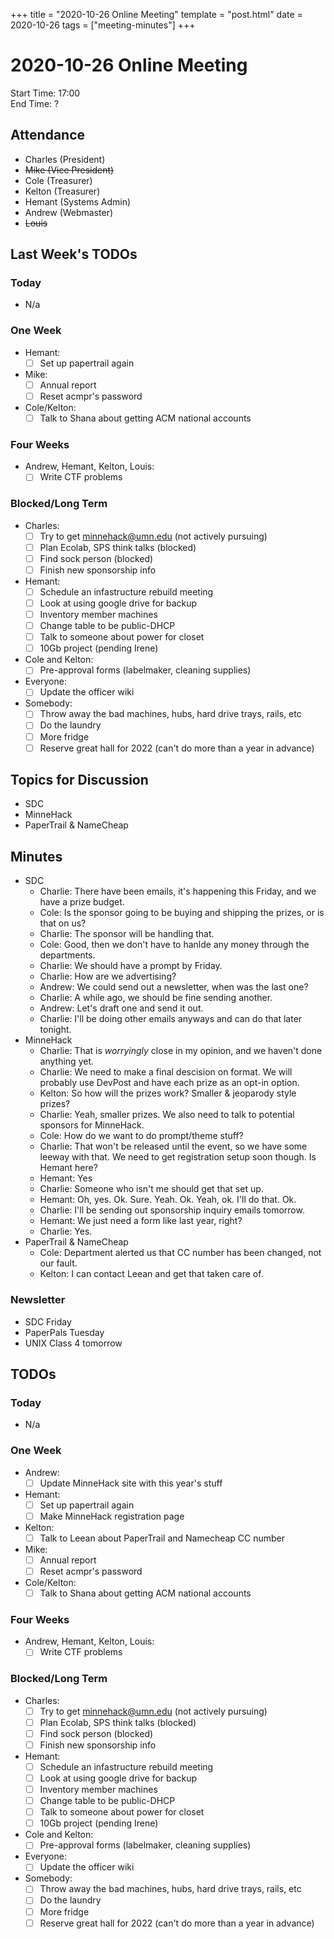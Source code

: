 +++
title = "2020-10-26 Online Meeting"
template = "post.html"
date = 2020-10-26
tags = ["meeting-minutes"]
+++
# 2020-10-26 Online Meeting

Start Time: 17:00  
End Time:   ?  

## Attendance
- Charles    (President)
- ~~Mike       (Vice President)~~
- Cole       (Treasurer)
- Kelton     (Treasurer)
- Hemant     (Systems Admin)
- Andrew     (Webmaster)
- ~~Louis~~

## Last Week's TODOs
### Today
- N/a
### One Week
- Hemant:
  - [ ] Set up papertrail again
- Mike:
  - [ ] Annual report
  - [ ] Reset acmpr's password
- Cole/Kelton:
  - [ ] Talk to Shana about getting ACM national accounts
### Four Weeks
- Andrew, Hemant, Kelton, Louis:
  - [ ] Write CTF problems
### Blocked/Long Term
- Charles:
  - [ ] Try to get minnehack@umn.edu (not actively pursuing)
  - [ ] Plan Ecolab, SPS think talks (blocked)
  - [ ] Find sock person (blocked)
  - [ ] Finish new sponsorship info
- Hemant:
  - [ ] Schedule an infastructure rebuild meeting
  - [ ] Look at using google drive for backup
  - [ ] Inventory member machines
  - [ ] Change table to be public-DHCP
  - [ ] Talk to someone about power for closet
  - [ ] 10Gb project (pending Irene)
- Cole and Kelton:
  - [ ] Pre-approval forms (labelmaker, cleaning supplies)
- Everyone:
  - [ ] Update the officer wiki
- Somebody:
  - [ ] Throw away the bad machines, hubs, hard drive trays, rails, etc
  - [ ] Do the laundry
  - [ ] More fridge
  - [ ] Reserve great hall for 2022 (can't do more than a year in advance)

## Topics for Discussion
- SDC
- MinneHack
- PaperTrail & NameCheap

## Minutes
- SDC
  - Charlie: There have been emails, it's happening this Friday, and we have a prize budget.
  - Cole: Is the sponsor going to be buying and shipping the prizes, or is that on us?
  - Charlie: The sponsor will be handling that.
  - Cole: Good, then we don't have to hanlde any money through the departments.
  - Charlie: We should have a prompt by Friday.
  - Charlie: How are we advertising?
  - Andrew: We could send out a newsletter, when was the last one?
  - Charlie: A while ago, we should be fine sending another.
  - Andrew: Let's draft one and send it out.
  - Charlie: I'll be doing other emails anyways and can do that later tonight.
- MinneHack
  - Charlie: That is *worryingly* close in my opinion, and we haven't done anything yet.
  - Charlie: We need to make a final descision on format. We will probably use DevPost and have each prize as an opt-in option.
  - Kelton: So how will the prizes work? Smaller & jeoparody style prizes?
  - Charlie: Yeah, smaller prizes. We also need to talk to potential sponsors for MinneHack.
  - Cole: How do we want to do prompt/theme stuff?
  - Charlie: That won't be released until the event, so we have some leeway with that. We need to get registration setup soon though. Is Hemant here?
  - Hemant: Yes
  - Charlie: Someone who isn't me should get that set up.
  - Hemant: Oh, yes. Ok. Sure. Yeah. Ok. Yeah, ok. I'll do that. Ok.
  - Charlie: I'll be sending out sponsorship inquiry emails tomorrow.
  - Hemant: We just need a form like last year, right?
  - Charlie: Yes.
- PaperTrail & NameCheap
  - Cole: Department alerted us that CC number has been changed, not our fault.
  - Kelton: I can contact Leean and get that taken care of.

### Newsletter
- SDC Friday
- PaperPals Tuesday
- UNIX Class 4 tomorrow

## TODOs
### Today
- N/a
### One Week
- Andrew:
  - [ ] Update MinneHack site with this year's stuff
- Hemant:
  - [ ] Set up papertrail again
  - [ ] Make MinneHack registration page
- Kelton:
  - [ ] Talk to Leean about PaperTrail and Namecheap CC number
- Mike:
  - [ ] Annual report
  - [ ] Reset acmpr's password
- Cole/Kelton:
  - [ ] Talk to Shana about getting ACM national accounts
### Four Weeks
- Andrew, Hemant, Kelton, Louis:
  - [ ] Write CTF problems
### Blocked/Long Term
- Charles:
  - [ ] Try to get minnehack@umn.edu (not actively pursuing)
  - [ ] Plan Ecolab, SPS think talks (blocked)
  - [ ] Find sock person (blocked)
  - [ ] Finish new sponsorship info
- Hemant:
  - [ ] Schedule an infastructure rebuild meeting
  - [ ] Look at using google drive for backup
  - [ ] Inventory member machines
  - [ ] Change table to be public-DHCP
  - [ ] Talk to someone about power for closet
  - [ ] 10Gb project (pending Irene)
- Cole and Kelton:
  - [ ] Pre-approval forms (labelmaker, cleaning supplies)
- Everyone:
  - [ ] Update the officer wiki
- Somebody:
  - [ ] Throw away the bad machines, hubs, hard drive trays, rails, etc
  - [ ] Do the laundry
  - [ ] More fridge
  - [ ] Reserve great hall for 2022 (can't do more than a year in advance)

